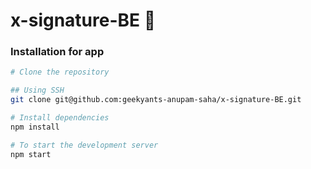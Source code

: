 # x-signature-BE 🚀

### Installation for app
```bash
# Clone the repository

## Using SSH
git clone git@github.com:geekyants-anupam-saha/x-signature-BE.git

# Install dependencies
npm install

# To start the development server
npm start
```
